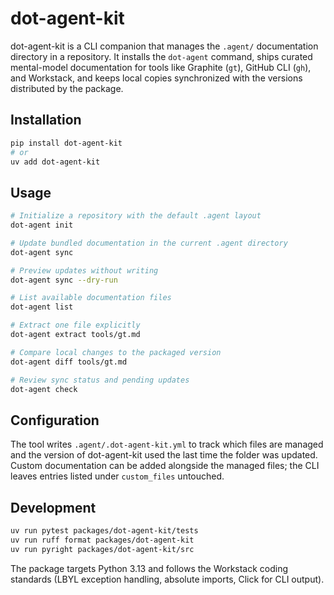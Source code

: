 # dot-agent-kit

dot-agent-kit is a CLI companion that manages the `.agent/` documentation directory in a repository. It installs the `dot-agent` command, ships curated mental-model documentation for tools like Graphite (`gt`), GitHub CLI (`gh`), and Workstack, and keeps local copies synchronized with the versions distributed by the package.

## Installation

```bash
pip install dot-agent-kit
# or
uv add dot-agent-kit
```

## Usage

```bash
# Initialize a repository with the default .agent layout
dot-agent init

# Update bundled documentation in the current .agent directory
dot-agent sync

# Preview updates without writing
dot-agent sync --dry-run

# List available documentation files
dot-agent list

# Extract one file explicitly
dot-agent extract tools/gt.md

# Compare local changes to the packaged version
dot-agent diff tools/gt.md

# Review sync status and pending updates
dot-agent check
```

## Configuration

The tool writes `.agent/.dot-agent-kit.yml` to track which files are managed and the version of dot-agent-kit used the last time the folder was updated. Custom documentation can be added alongside the managed files; the CLI leaves entries listed under `custom_files` untouched.

## Development

```bash
uv run pytest packages/dot-agent-kit/tests
uv run ruff format packages/dot-agent-kit
uv run pyright packages/dot-agent-kit/src
```

The package targets Python 3.13 and follows the Workstack coding standards (LBYL exception handling, absolute imports, Click for CLI output).
